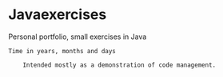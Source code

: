 # Javaexercises
Personal portfolio, small exercises in Java

    Time in years, months and days
  
        Intended mostly as a demonstration of code management.
